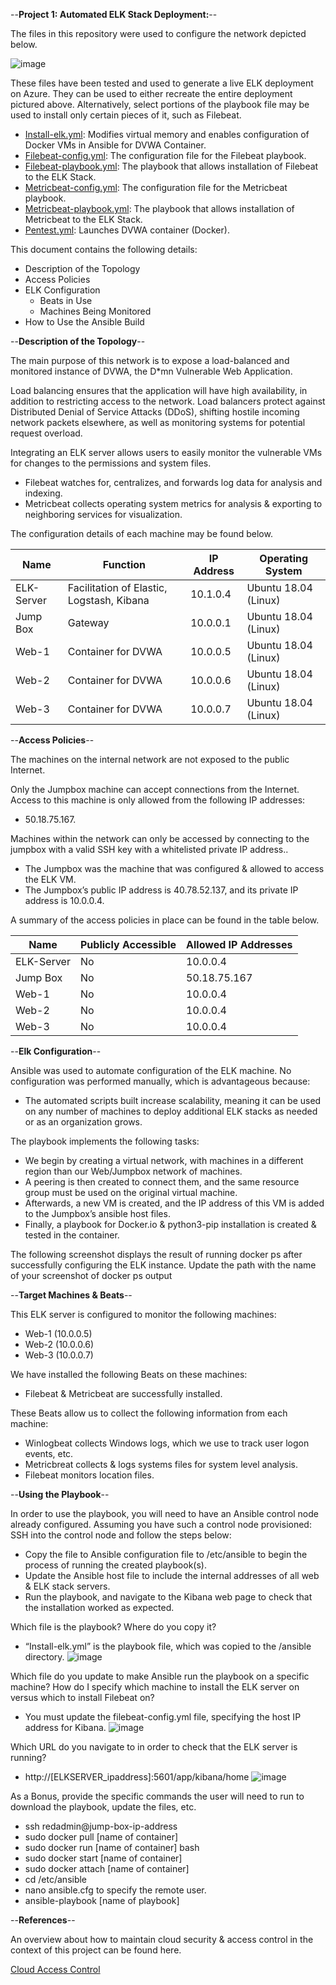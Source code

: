--**Project 1: Automated ELK Stack Deployment:**--

The files in this repository were used to configure the network depicted below.

![image](https://github.com/UCB-CyberSecurity-Cohort5/elk-stack-project-nrt-cyber-1991/blob/main/Diagrams/ELK%20Stack%20Network%20Topology%20Chart.png)

These files have been tested and used to generate a live ELK deployment on Azure. They can be used to either
recreate the entire deployment pictured above. Alternatively, select portions of the playbook file may be used to install only certain pieces of it, such as Filebeat.

* [Install-elk.yml](https://github.com/UCB-CyberSecurity-Cohort5/elk-stack-project-nrt-cyber-1991/blob/main/Ansible/install-elk.yml): Modifies virtual memory and enables configuration of Docker VMs in Ansible for DVWA Container.
* [Filebeat-config.yml](https://github.com/UCB-CyberSecurity-Cohort5/elk-stack-project-nrt-cyber-1991/blob/main/Ansible/filebeat-config.yml): The configuration file for the Filebeat playbook.
* [Filebeat-playbook.yml](https://github.com/UCB-CyberSecurity-Cohort5/elk-stack-project-nrt-cyber-1991/blob/main/Ansible/filebeat-playbook.yml): The playbook that allows installation of Filebeat to the ELK Stack.
* [Metricbeat-config.yml](https://github.com/UCB-CyberSecurity-Cohort5/elk-stack-project-nrt-cyber-1991/blob/main/Ansible/metricbeat-config.yml): The configuration file for the Metricbeat playbook.
* [Metricbeat-playbook.yml](https://github.com/UCB-CyberSecurity-Cohort5/elk-stack-project-nrt-cyber-1991/blob/main/Ansible/metricbeat-playbook.yml): The playbook that allows installation of Metricbeat to the ELK Stack.
* [Pentest.yml](https://github.com/UCB-CyberSecurity-Cohort5/elk-stack-project-nrt-cyber-1991/blob/main/Ansible/pentest.yml): Launches DVWA container (Docker).

This document contains the following details:

* Description of the Topology
* Access Policies
* ELK Configuration
  * Beats in Use
  * Machines Being Monitored
* How to Use the Ansible Build


--**Description of the Topology**--

The main purpose of this network is to expose a load-balanced and monitored instance of DVWA, the D*mn Vulnerable Web Application.

Load balancing ensures that the application will have high availability, in addition to restricting access to the network. Load balancers protect against Distributed Denial of Service Attacks (DDoS), shifting hostile incoming network packets elsewhere, as well as monitoring systems for potential request overload. 
  
Integrating an ELK server allows users to easily monitor the vulnerable VMs for changes to the permissions and system files.
* Filebeat watches for, centralizes, and forwards log data for analysis and indexing.
* Metricbeat collects operating system metrics for analysis & exporting to neighboring services for visualization.

The configuration details of each machine may be found below.

| Name       | Function                                  | IP Address | Operating System     |
|------------|-------------------------------------------|------------|----------------------|
| ELK-Server | Facilitation of Elastic, Logstash, Kibana | 10.1.0.4   | Ubuntu 18.04 (Linux) |
| Jump Box   | Gateway                                   | 10.0.0.1   | Ubuntu 18.04 (Linux) |
| Web-1      | Container for DVWA                        | 10.0.0.5   | Ubuntu 18.04 (Linux) |
| Web-2      | Container for DVWA                        | 10.0.0.6   | Ubuntu 18.04 (Linux) |
| Web-3      | Container for DVWA                        | 10.0.0.7   | Ubuntu 18.04 (Linux) |


--**Access Policies**--

The machines on the internal network are not exposed to the public Internet. 

Only the Jumpbox machine can accept connections from the Internet. Access to this machine is only allowed from the following IP addresses:
* 50.18.75.167.

Machines within the network can only be accessed by connecting to the jumpbox with a valid SSH key with a whitelisted private IP address..
* The Jumpbox was the machine that was configured & allowed to access the ELK VM.
* The Jumpbox’s public IP address is 40.78.52.137, and its private IP address is 10.0.0.4.

A summary of the access policies in place can be found in the table below.

| Name       | Publicly Accessible | Allowed IP Addresses |
|------------|---------------------|----------------------|
| ELK-Server | No                  | 10.0.0.4             |
| Jump Box   | No                  | 50.18.75.167         |
| Web-1      | No                  | 10.0.0.4             |
| Web-2      | No                  | 10.0.0.4             |
| Web-3      | No                  | 10.0.0.4             |


--**Elk Configuration**--

Ansible was used to automate configuration of the ELK machine. No configuration was performed manually, which is advantageous because:
* The automated scripts built increase scalability, meaning it can be used on any number of machines to deploy additional ELK stacks as needed or as an organization grows.

The playbook implements the following tasks:
* We begin by creating a virtual network, with machines in a different region than our Web/Jumpbox network of machines. 
* A peering is then created to connect them, and the same resource group must be used on the original virtual machine.
* Afterwards, a new VM is created, and the IP address of this VM is added to the Jumpbox’s ansible host files.
* Finally, a playbook for Docker.io & python3-pip installation is created & tested in the container.

The following screenshot displays the result of running docker ps after successfully configuring the ELK instance.
  Update the path with the name of your screenshot of docker ps output


--**Target Machines & Beats**--

This ELK server is configured to monitor the following machines:
* Web-1 (10.0.0.5)
* Web-2 (10.0.0.6)
* Web-3 (10.0.0.7)

We have installed the following Beats on these machines:
* Filebeat & Metricbeat are successfully installed.

These Beats allow us to collect the following information from each machine:  
* Winlogbeat collects Windows logs, which we use to track user logon events, etc.
* Metricbreat collects & logs systems files for system level analysis.
* Filebeat monitors location files.


--**Using the Playbook**--

In order to use the playbook, you will need to have an Ansible control node already configured. Assuming you have such a control node provisioned: SSH into the control node and follow the steps below:
* Copy the file to Ansible configuration file to /etc/ansible to begin the process of running the created playbook(s).
* Update the Ansible host file to include the internal addresses of all web & ELK stack servers.
* Run the playbook, and navigate to the Kibana web page to check that the installation worked as expected.

Which file is the playbook? Where do you copy it? 
* “Install-elk.yml” is the playbook file, which was copied to the /ansible directory.
![image](https://github.com/UCB-CyberSecurity-Cohort5/elk-stack-project-nrt-cyber-1991/blob/main/Images/install-elk%20playbook.png)

Which file do you update to make Ansible run the playbook on a specific machine? How do I specify which machine to install the ELK server on versus which to install Filebeat on? 
* You must update the filebeat-config.yml file, specifying the host IP address for Kibana.
![image](https://github.com/UCB-CyberSecurity-Cohort5/elk-stack-project-nrt-cyber-1991/blob/main/Images/filebeat-playbook.png)

Which URL do you navigate to in order to check that the ELK server is running?
* http://[ELKSERVER_ipaddress]:5601/app/kibana/home
![image](https://github.com/UCB-CyberSecurity-Cohort5/elk-stack-project-nrt-cyber-1991/blob/main/Images/Kibana%20Sample%20Data%20Screen.png)

As a Bonus, provide the specific commands the user will need to run to download the playbook, update the files, etc.
* ssh redadmin@jump-box-ip-address
* sudo docker pull [name of container]
* sudo docker run [name of container] bash
* sudo docker start [name of container]
* sudo docker attach [name of container]
* cd /etc/ansible
* nano ansible.cfg to specify the remote user.
* ansible-playbook [name of playbook]

--**References**--

An overview about how to maintain cloud security & access control in the context of this project can be found here.

[Cloud Access Control](https://github.com/UCB-CyberSecurity-Cohort5/elk-stack-project-nrt-cyber-1991/blob/main/Project%201_%20Interview%20Questions_%20Cloud%20Security.pdf)
